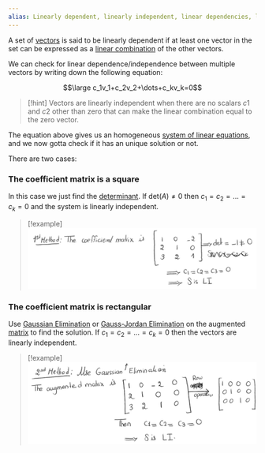 ```yaml
---
alias: Linearly dependent, linearly independent, linear dependencies, linear dependence, linear independence
---
```


A set of [vectors](Vectors.md) is said to be linearly dependent if at least one vector in the set can be expressed as a [linear combination](Linear%20Combination.md) of the other vectors.

We can check for linear dependence/independence between multiple vectors by writing down the following equation:

$$\large c_1v_1+c_2v_2+\dots+c_kv_k=0$$

> [!hint]
> Vectors are linearly independent when there are no scalars $c1$​ and $c2​$ other than zero that can make the linear combination equal to the zero vector.


The equation above gives us an homogeneous [system of linear equations](Systems%20of%20Linear%20Equations.md), and we now gotta check if it has an unique solution or not.

There are two cases:

### The coefficient matrix is a square

In this case we just find the [determinant](Determinant.md).
If $\text{det}(A)\neq 0$ then $c_1=c_2=\dots=c_k=0$ and the system is linearly independent.

> [!example]
> ![](../z_images/Pasted%20image%2020230815171246.png)

### The coefficient matrix is rectangular

Use [Gaussian Elimination](Gaussian%20Elimination.md) or [Gauss-Jordan Elimination](Gaussian%20Elimination.md) on the augmented [matrix](Matrix%20(ML).md) to find the solution.
If $c_1=c_2=\dots=c_k=0$ then the vectors are linearly independent.

> [!example]
> ![](../z_images/Pasted%20image%2020230815171231.png)

